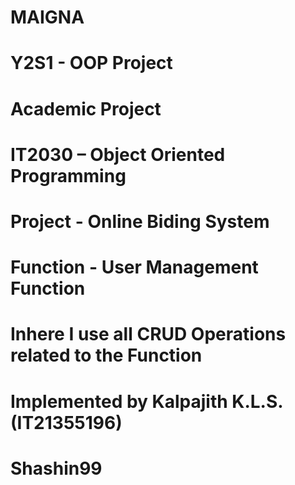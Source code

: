 # MAIGNA
# Y2S1 - OOP Project

# Academic Project
# IT2030 – Object Oriented Programming 

# Project - Online Biding System
# Function - User Management Function 
# Inhere I use all CRUD Operations related to the Function 

# Implemented by Kalpajith K.L.S. (IT21355196)
# Shashin99

